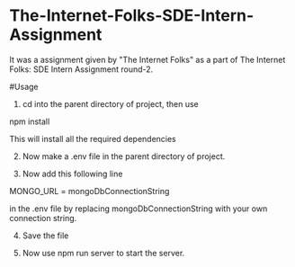 # The-Internet-Folks-SDE-Intern-Assignment
It was a assignment given by "The Internet Folks" as a part of The Internet Folks: SDE Intern Assignment round-2.


#Usage
1. cd into the parent directory of project, then use

  npm install
  
This will install all the required dependencies

2. Now make a .env file in the parent directory of project.

3. Now add this following line

MONGO_URL = mongoDbConnectionString

in the .env file by replacing mongoDbConnectionString with your own connection string.

4. Save the file

5. Now use
  npm run server
to start the server.
